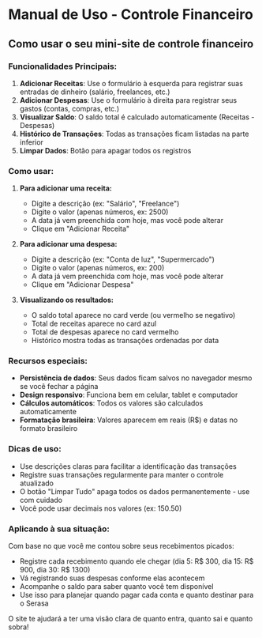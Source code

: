 # Manual de Uso - Controle Financeiro

## Como usar o seu mini-site de controle financeiro

### Funcionalidades Principais:

1. **Adicionar Receitas**: Use o formulário à esquerda para registrar suas entradas de dinheiro (salário, freelances, etc.)
2. **Adicionar Despesas**: Use o formulário à direita para registrar seus gastos (contas, compras, etc.)
3. **Visualizar Saldo**: O saldo total é calculado automaticamente (Receitas - Despesas)
4. **Histórico de Transações**: Todas as transações ficam listadas na parte inferior
5. **Limpar Dados**: Botão para apagar todos os registros

### Como usar:

1. **Para adicionar uma receita:**
   - Digite a descrição (ex: "Salário", "Freelance")
   - Digite o valor (apenas números, ex: 2500)
   - A data já vem preenchida com hoje, mas você pode alterar
   - Clique em "Adicionar Receita"

2. **Para adicionar uma despesa:**
   - Digite a descrição (ex: "Conta de luz", "Supermercado")
   - Digite o valor (apenas números, ex: 200)
   - A data já vem preenchida com hoje, mas você pode alterar
   - Clique em "Adicionar Despesa"

3. **Visualizando os resultados:**
   - O saldo total aparece no card verde (ou vermelho se negativo)
   - Total de receitas aparece no card azul
   - Total de despesas aparece no card vermelho
   - Histórico mostra todas as transações ordenadas por data

### Recursos especiais:

- **Persistência de dados**: Seus dados ficam salvos no navegador mesmo se você fechar a página
- **Design responsivo**: Funciona bem em celular, tablet e computador
- **Cálculos automáticos**: Todos os valores são calculados automaticamente
- **Formatação brasileira**: Valores aparecem em reais (R$) e datas no formato brasileiro

### Dicas de uso:

- Use descrições claras para facilitar a identificação das transações
- Registre suas transações regularmente para manter o controle atualizado
- O botão "Limpar Tudo" apaga todos os dados permanentemente - use com cuidado
- Você pode usar decimais nos valores (ex: 150.50)

### Aplicando à sua situação:

Com base no que você me contou sobre seus recebimentos picados:
- Registre cada recebimento quando ele chegar (dia 5: R$ 300, dia 15: R$ 900, dia 30: R$ 1300)
- Vá registrando suas despesas conforme elas acontecem
- Acompanhe o saldo para saber quanto você tem disponível
- Use isso para planejar quando pagar cada conta e quanto destinar para o Serasa

O site te ajudará a ter uma visão clara de quanto entra, quanto sai e quanto sobra!


